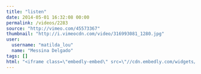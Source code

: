 ```yaml
---
title: "listen"
date: 2014-05-01 16:32:08 00:00
permalink: /videos/2283
source: "http://vimeo.com/45573367"
thumbnail: "http://i.vimeocdn.com/video/316993081_1280.jpg"
user:
  username: "matilda_lou"
  name: "Messina Delgado"
tags: []
html: "<iframe class=\"embedly-embed\" src=\"//cdn.embedly.com/widgets/media.html?src=http%3A%2F%2Fplayer.vimeo.com%2Fvideo%2F45573367&wmode=transparent&src_secure=1&url=http%3A%2F%2Fvimeo.com%2F45573367&image=http%3A%2F%2Fi.vimeocdn.com%2Fvideo%2F316993081_1280.jpg&key=daaebf4d9cdd46779200162d0ca86e20&type=text%2Fhtml&schema=vimeo\" width=\"1280\" height=\"720\" scrolling=\"no\" frameborder=\"0\" allowfullscreen></iframe>"
---
```


